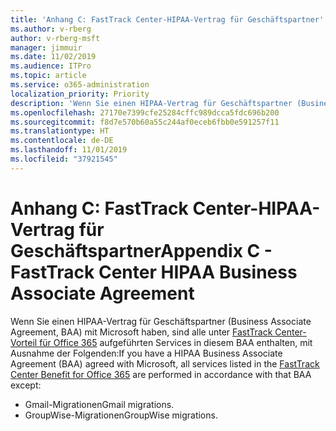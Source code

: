```yaml
---
title: 'Anhang C: FastTrack Center-HIPAA-Vertrag für Geschäftspartner'
ms.author: v-rberg
author: v-rberg-msft
manager: jimmuir
ms.date: 11/02/2019
ms.audience: ITPro
ms.topic: article
ms.service: o365-administration
localization_priority: Priority
description: 'Wenn Sie einen HIPAA-Vertrag für Geschäftspartner (Business Associate Agreement, BAA) mit Microsoft für FastTrack Services haben, sind alle unter FastTrack Center Benefit for Office 365 aufgeführten Services in diesem BAA enthalten, mit Ausnahme der Folgenden:'
ms.openlocfilehash: 27170e7399cfe25284cffc989dcca5fdc696b200
ms.sourcegitcommit: f8d7e570b60a55c244af0eceb6fbb0e591257f11
ms.translationtype: HT
ms.contentlocale: de-DE
ms.lasthandoff: 11/01/2019
ms.locfileid: "37921545"
---
```

# <a name="appendix-c---fasttrack-center-hipaa-business-associate-agreement"></a><span data-ttu-id="26bfc-103">Anhang C: FastTrack Center-HIPAA-Vertrag für Geschäftspartner</span><span class="sxs-lookup"><span data-stu-id="26bfc-103">Appendix C - FastTrack Center HIPAA Business Associate Agreement</span></span>

<span data-ttu-id="26bfc-104">Wenn Sie einen HIPAA-Vertrag für Geschäftspartner (Business Associate Agreement, BAA) mit Microsoft haben, sind alle unter [FastTrack Center-Vorteil für Office 365](O365-fasttrack-benefit-for-office-365.md) aufgeführten Services in diesem BAA enthalten, mit Ausnahme der Folgenden:</span><span class="sxs-lookup"><span data-stu-id="26bfc-104">If you have a HIPAA Business Associate Agreement (BAA) agreed with Microsoft, all services listed in the [FastTrack Center Benefit for Office 365](O365-fasttrack-benefit-for-office-365.md) are performed in accordance with that BAA except:</span></span> 
  
- <span data-ttu-id="26bfc-105">Gmail-Migrationen</span><span class="sxs-lookup"><span data-stu-id="26bfc-105">Gmail migrations.</span></span>   
- <span data-ttu-id="26bfc-106">GroupWise-Migrationen</span><span class="sxs-lookup"><span data-stu-id="26bfc-106">GroupWise migrations.</span></span>
    

